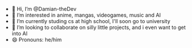 - 👋 Hi, I’m @Damian-theDev
- 👀 I’m interested in anime, mangas, videogames, music and AI
- 🌱 I’m currently studing cs at high school, I'll soon go to university
- 💞️ I’m looking to collaborate on silly little projects, and i even want to get into AI
- 😄 Pronouns: he/him
